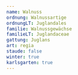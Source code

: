 ```yaml
---
name: Walnuss
ordnung: Walnussartige
ordnungLT: Juglandales
familie: Walnussgewächse
familieLT: Juglandaceae
gattung: Juglans
art: regia
staude: false
winter: true
karlsgarten: true
---
```

